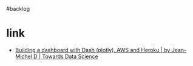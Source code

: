 #backlog 

# link
- [Building a dashboard with Dash (plotly), AWS and Heroku | by Jean-Michel D | Towards Data Science](https://towardsdatascience.com/building-a-dashboard-with-dash-plotly-aws-and-heroku-jean-michel-d-d102e26ac8c1)

